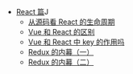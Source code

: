- [React 篇](./README.md)J
  - [从源码看 React 的生命周期]()
  - [Vue 和 React 的区别]()
  - [Vue 和 React 中 key 的作用吗]()
  - [Redux 的内幕（一）]()
  - [Redux 的内幕（二）]()
